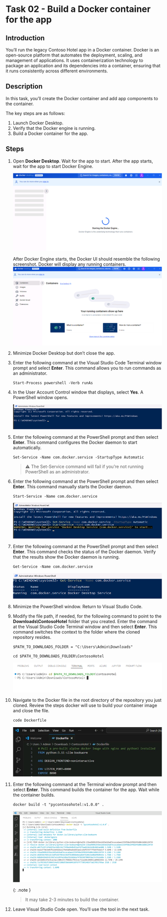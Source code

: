# Task 02 - Build a Docker container for the app

<!--- Estimated time: 7 minutes---> 

## Introduction

You’ll run the legacy Contoso Hotel app in a Docker container. Docker is an open-source platform that automates the deployment, scaling, and management of applications. It uses containerization technology to package an application and its dependencies into a container, ensuring that it runs consistently across different environments.

## Description

In this task, you’ll create the Docker container and add app components to the container.

The key steps are as follows:

1. Launch Docker Desktop. 
1. Verify that the Docker engine is running.
1. Build a Docker container for the app.


## Steps
1. Open **Docker Desktop**. Wait for the app to start. After the app starts, wait for the app to start Docker Engine.

   ![x2zpfcur.png](../../media/x2zpfcur.png)

   After Docker Engine starts, the Docker UI should resemble the following screenshot. Docker will display any running containers.
   ![3vhwsgbg.png](../../media/3vhwsgbg.png)

1. Minimize Docker Desktop but don’t close the app.

1. Enter the following command at the Visual Studio Code Terminal window prompt and select **Enter**. This command allows you to run commands as an administrator.

    ```
    Start-Process powershell -Verb runAs
    ```

1. In the User Account Control window that displays, select **Yes**. A PowerShell window opens.

    ![hj3c4ve2.png](../../media/hj3c4ve2.png)

1. Enter the following command at the PowerShell prompt and then select **Enter**. This command configures the Docker daemon to start automatically.

    ```
    Set-Service -Name com.docker.service -StartupType Automatic
    ```

   > :warning: The Set-Service command will fail if you’re not running PowerShell as an administrator.

1. Enter the following command at the PowerShell prompt and then select **Enter**. This command manually starts the Docker daemon.

    ```
    Start-Service -Name com.docker.service
    ```

    ![ld27t68z.png](../../media/ld27t68z.png)

1. Enter the following command at the PowerShell prompt and then select **Enter**. This command checks the status of the Docker daemon. Verify that the results show the Docker daemon is running.

    ```
    Get-Service -Name com.docker.service
    ```

    ![2w42g4so.png](../../media/2w42g4so.png)

1. Minimize the PowerShell window. Return to Visual Studio Code.

1. Modify the file path, if needed, for the following command to point to the **Downloads\ContosoHotel** folder that you created. Enter the command at the Visual Studio Code Terminal window and then select **Enter**. This command switches the context to the folder where the cloned repository resides.

    ```
    $PATH_TO_DOWNLOADS_FOLDER = "C:\Users\Admin\Downloads"
    ```

    ```
    cd $PATH_TO_DOWNLOADS_FOLDER\ContosoHotel
    ```

    ![m6q69ffk.png](../../media/m6q69ffk.png)

1. Navigate to the Docker file in the root directory of the repository you just cloned. Review the steps docker will use to build your container image and close the file.

    ```powershell
    code Dockerfile
    ```

    ![vuqrzy2k.jpg](../../media/vuqrzy2k.jpg)


1. Enter the following command at the Terminal window prompt and then select **Enter**. This command builds the container for the app. Wait while the container builds.

    ```
    docker build -t "pycontosohotel:v1.0.0" .
    ```

    ![yhdwim2f.png](../../media/yhdwim2f.png)

   {: .note }
   > It may take 2-3 minutes to build the container.

1. Leave Visual Studio Code open. You’ll use the tool in the next task.
